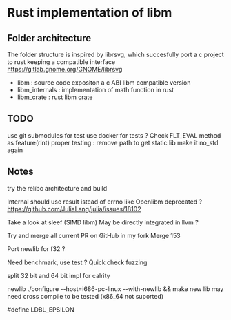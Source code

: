 # Rust implementation of libm

## Folder architecture

The folder structure is inspired by librsvg, which succesfully port a c project to rust keeping a compatible interface
https://gitlab.gnome.org/GNOME/librsvg

- libm : source code expositon a c ABI libm compatible version
- libm_internals : implementation of math function in rust
- libm_crate : rust libm crate

## TODO

use git submodules for test
use docker for tests ?
Check FLT_EVAL method as feature(rint)
proper testing : remove path to get static lib
make it no_std again

## Notes

try the relibc architecture and build

Internal should use result istead of errno like
Openlibm deprecated ?
https://github.com/JuliaLang/julia/issues/18102

Take a look at sleef (SIMD libm)
May be directly integrated in llvm ?

Try and merge all current PR on GitHub in my fork
Merge 153

Port newlib for f32 ?

Need benchmark, use test ?
Quick check
fuzzing

split 32 bit and 64 bit impl for calrity

newlib
./configure --host=i686-pc-linux --with-newlib && make
new lib may need cross compile to be tested (x86_64 not suported)

#define LDBL_EPSILON
